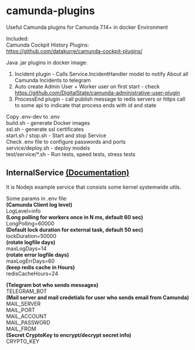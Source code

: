 # camunda-plugins

Useful Camunda plugins for Camunda 7.14+ in docker Environment   

Included:   
Camunda Cockpit History Plugins:   
https://github.com/datakurre/camunda-cockpit-plugins/   

Java .jar plugins in docker image:
1. Incident plugin - Calls Service.IncidentHandler model to notify About all Camunda Incidents to telegram   
2. Auto create Admin User + Worker user on first start - check https://github.com/DigitalState/camunda-administrative-user-plugin   
3. ProcessEnd plugin - call publish message to redis servers or https call to some api to indicate that process ends with id and state   

Copy .env-dev to .env   
build.sh - generate Docker images   
ssl.sh - generate ssl certificates   
start.sh / stop.sh - Start and stop Service   
Check .env file to configure passwords and ports   
service/deploy.sh - deploy models   
test/service/*.sh - Run tests, speed tests, stress tests   

## InternalService [(Documentation)](doc/InternalService.md) 
It is Nodejs example service that consists some kernel systemwide utils.   

Some params in .env file:   
**(Camunda Client log level)**   
LogLevel=info   
**(Long polling for workers once in N ms, default 60 sec)**   
LongPolling=60000   
**(Default lock duration for external task, default 50 sec)**   
lockDuration=50000   
**(rotate logfile days)**   
maxLogDays=14   
**(rotate error logfile days)**   
maxLogErrDays=60   
**(keep redis cache in Hours)**   
redisCacheHours=24   

**(Telegram bot who sends messages)**   
TELEGRAM_BOT   
**(Mail server and mail credetials for user who sends email from Camunda)**   
MAIL_SERVER   
MAIL_PORT   
MAIL_ACCOUNT   
MAIL_PASSWORD   
MAIL_FROM   
**(Secret CryptoKey to encrypt/decrypt secret info)**   
CRYPTO_KEY   
